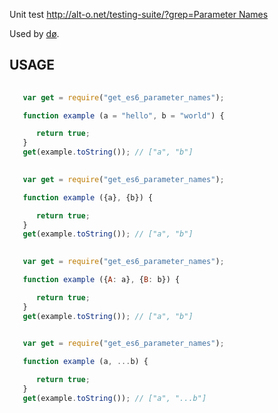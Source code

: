 Unit test [http://alt-o.net/testing-suite/?grep=Parameter Names](http://alt-o.net/testing-suite/?grep=Parameter%20Names)

Used by [dø](https://www.npmjs.com/package/op_do).
## USAGE

```js
   
   var get = require("get_es6_parameter_names");

   function example (a = "hello", b = "world") {

      return true;
   }
   get(example.toString()); // ["a", "b"]

```

```js
   
   var get = require("get_es6_parameter_names");

   function example ({a}, {b}) {

      return true;
   }
   get(example.toString()); // ["a", "b"]

```

```js
   
   var get = require("get_es6_parameter_names");

   function example ({A: a}, {B: b}) {

      return true;
   }
   get(example.toString()); // ["a", "b"]

```

```js
   
   var get = require("get_es6_parameter_names");

   function example (a, ...b) {

      return true;
   }
   get(example.toString()); // ["a", "...b"]
   
```
